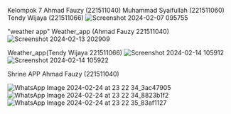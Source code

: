 Kelompok 7
Ahmad Fauzy (221511040)
Muhammad Syaifullah (221511060)
Tendy Wijaya (221511066)
![Screenshot 2024-02-07 095755](https://github.com/ahmadfauzy19/Proyek4/assets/117370634/072f6b1c-5afd-4c1b-ab8f-bd2b3d3c5ce5)

"weather app"
Weather_app (Ahmad Fauzy 221511040)
![Screenshot 2024-02-13 202909](https://github.com/ahmadfauzy19/Proyek4/assets/116853020/5652db07-f7bd-4f14-84ab-ac3b1cda1ddd)

Weather_app(Tendy Wijaya 221511066)
![Screenshot 2024-02-14 105912](https://github.com/ahmadfauzy19/Proyek4/assets/117370634/2d4b5075-dc1d-4262-b956-c180ad8ac153)
![Screenshot 2024-02-14 105922](https://github.com/ahmadfauzy19/Proyek4/assets/117370634/7bfb287d-aa0d-4653-bc55-0009ee7901db)


Shrine APP 
Ahmad Fauzy (221511040)

![WhatsApp Image 2024-02-24 at 23 22 34_3ac47905](https://github.com/ahmadfauzy19/Proyek4/assets/116853020/29911bd7-98b9-4586-85a5-ff441596eef7)
![WhatsApp Image 2024-02-24 at 23 22 34_8823b1f2](https://github.com/ahmadfauzy19/Proyek4/assets/116853020/d264cd72-6aae-4165-9d0a-fa28629d7028)
![WhatsApp Image 2024-02-24 at 23 22 35_83af1127](https://github.com/ahmadfauzy19/Proyek4/assets/116853020/302946ca-95f7-4e06-8a04-6e08f1a89d16)
